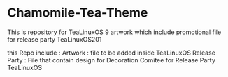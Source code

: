 # Chamomile-Tea-Theme

This is repository for TeaLinuxOS 9 artwork which include promotional file for release party TeaLinuxOS201

this Repo include : 
Artwork : file to be added inside TeaLinuxOS
Release Party : File that contain design for Decoration Comitee for Release Party TeaLinuxOS

